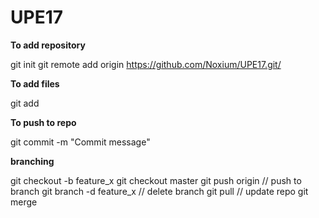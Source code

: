 # UPE17

**To add repository**

git init
git remote add origin https://github.com/Noxium/UPE17.git/

**To add files**

git add <filename>

**To push to repo**

git commit -m "Commit message"


**branching**

git checkout -b feature_x
git checkout master
git push origin <branch> // push to branch
git branch -d feature_x // delete branch
git pull // update repo
git merge <branch>
